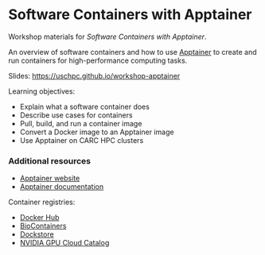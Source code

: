 # Software Containers with Apptainer

Workshop materials for *Software Containers with Apptainer*.

An overview of software containers and how to use [Apptainer](https://apptainer.org) to create and run containers for high-performance computing tasks.

Slides: https://uschpc.github.io/workshop-apptainer

Learning objectives:

- Explain what a software container does
- Describe use cases for containers
- Pull, build, and run a container image
- Convert a Docker image to an Apptainer image
- Use Apptainer on CARC HPC clusters

### Additional resources

- [Apptainer website](https://apptainer.org/)
- [Apptainer documentation](https://apptainer.org/docs/user/latest/)

Container registries:

- [Docker Hub](https://hub.docker.com/)
- [BioContainers](https://biocontainers.pro)
- [Dockstore](https://dockstore.org/)
- [NVIDIA GPU Cloud Catalog](https://catalog.ngc.nvidia.com/containers)

